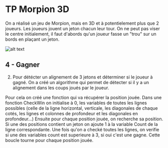 ﻿# TP Morpion 3D

On a réalisé un jeu de Morpion, mais en 3D et à potentielement plus que 2 joueurs. Les joueurs jouent un jeton chacun leur tour. On ne peut pas viser le centre initialement, il faut d'abords qu'un joueur fasse un "trou" sur un bords en plaçant un jeton.

![alt text](demo.git)



## 4 - Gagner

2. Pour détécter un alignement de 3 jetons et déterminer si le joueur à gagné. On a créé un algorithme qui permet de détecter si il y a un alignement dans les coups joués par le joueur.


Pour cela on créé une fonction qui va récupérer la position jouée.
Dans une fonction CheckWin on initialise à 0, les variables de toutes les lignes possibles (celle de la ligne horizontal, verticale, les diagonales de chaque cotés, les lignes et colonnes de profondeur et les diagonales en profondeur...) 
Ensuite pour chaque position jouée, on recherche sa position. 
Si une des positions contient un jeton on ajoute 1 à la variable Count de la ligne correspondante.
Une fois qu'on a checké toutes les lignes, on verifie si une des variables count est superieure à 3, si oui c'est une gagne.
Cette boucle tourne pour chaque position jouée.


